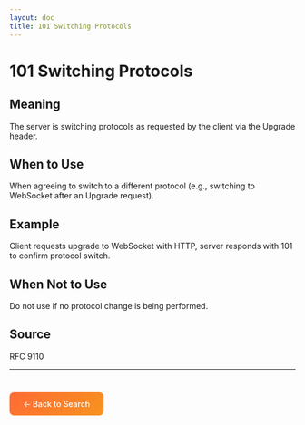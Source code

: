 ```yaml
---
layout: doc
title: 101 Switching Protocols
---
```


# 101 Switching Protocols

## Meaning

The server is switching protocols as requested by the client via the Upgrade header.

## When to Use

When agreeing to switch to a different protocol (e.g., switching to WebSocket after an Upgrade request).

## Example

Client requests upgrade to WebSocket with HTTP, server responds with 101 to confirm protocol switch.

## When Not to Use

Do not use if no protocol change is being performed.

## Source

RFC 9110

---

<div style="margin-top: 40px;">
  <a href="/" style="display: inline-block; padding: 12px 24px; background: linear-gradient(135deg, #ff6b35, #f7931e); color: white; text-decoration: none; border-radius: 8px; font-weight: 500;">← Back to Search</a>
</div>
